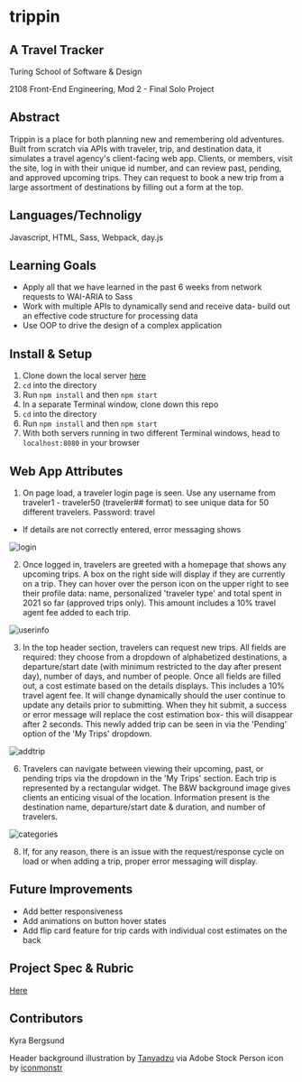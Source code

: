 # trippin
## A Travel Tracker

Turing School of Software & Design

2108 Front-End Engineering, Mod 2 - Final Solo Project

## Abstract
Trippin is a place for both planning new and remembering old adventures. Built from scratch via APIs with traveler, trip, and destination data, it simulates a travel agency's client-facing web app. Clients, or members, visit the site, log in with their unique id number, and can review past, pending, and approved upcoming trips. They can request to book a new trip from a large assortment of destinations by filling out a form at the top. 

## Languages/Technoligy
Javascript, HTML, Sass, Webpack, day.js

## Learning Goals
* Apply all that we have learned in the past 6 weeks from network requests to WAI-ARIA to Sass
* Work with multiple APIs to dynamically send and receive data- build out an effective code structure for processing data
* Use OOP to drive the design of a complex application

## Install & Setup
1. Clone down the local server [here](https://github.com/turingschool-examples/travel-tracker-api)
2. `cd` into the directory
3. Run `npm install` and then `npm start`
4. In a separate Terminal window, clone down this repo
5. `cd` into the directory
6. Run `npm install` and then `npm start`
7. With both servers running in two different Terminal windows, head to `localhost:8080` in your browser  

## Web App Attributes 
1. On page load, a traveler login page is seen. Use any username from traveler1 - traveler50 (traveler## format) to see unique data for 50 different travelers. Password: travel
* If details are not correctly entered, error messaging shows

![login](https://user-images.githubusercontent.com/49960644/142084119-db0eb24d-a8a2-422f-86a6-a42a42d64092.gif)

2. Once logged in, travelers are greeted with a homepage that shows any upcoming trips. A box on the right side will display if they are currently on a trip. They can hover over the person icon on the upper right to see their profile data: name, personalized 'traveler type' and total spent in 2021 so far (approved trips only). This amount includes a 10% travel agent fee added to each trip.

![userinfo](https://user-images.githubusercontent.com/49960644/142084791-51ae3aa5-d454-4322-9091-526ac050bd98.gif)

3. In the top header section, travelers can request new trips. All fields are required: they choose from a dropdown of alphabetized destinations, a departure/start date (with minimum restricted to the day after present day), number of days, and number of people. Once all fields are filled out, a cost estimate based on the details displays. This includes a 10% travel agent fee. It will change dynamically should the user continue to update any details prior to submitting. When they hit submit, a success or error message will replace the cost estimation box- this will disappear after 2 seconds. This newly added trip can be seen in via the 'Pending' option of the 'My Trips' dropdown.
 
![addtrip](https://user-images.githubusercontent.com/49960644/142085649-1da4fc5e-d205-4fe7-bde2-48e688e98dee.gif)

6. Travelers can navigate between viewing their upcoming, past, or pending trips via the dropdown in the 'My Trips' section. Each trip is represented by a rectangular widget. The B&W background image gives clients an enticing visual of the location. Information present is the destination name, departure/start date & duration, and number of travelers.

![categories](https://user-images.githubusercontent.com/49960644/142086015-6e0f9337-da59-480d-a8b5-e8a639cfea5d.gif)

8. If, for any reason, there is an issue with the request/response cycle on load or when adding a trip, proper error messaging will display.

## Future Improvements
* Add better responsiveness
* Add animations on button hover states
* Add flip card feature for trip cards with individual cost estimates on the back

## Project Spec & Rubric
[Here](https://frontend.turing.edu/projects/travel-tracker.html)

## Contributors
Kyra Bergsund


Header background illustration by [Tanyadzu](https://www.shutterstock.com/g/dziubanovska) via Adobe Stock
Person icon by [iconmonstr](https://iconmonstr.com/)
